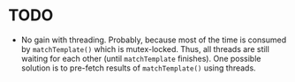 # TODO

- No gain with threading. Probably, because most of the time is
consumed by `matchTemplate()` which is mutex-locked. Thus, all threads are still waiting for
each other (until `matchTemplate` finishes). One possible solution is to pre-fetch results of
`matchTemplate()` using threads.
